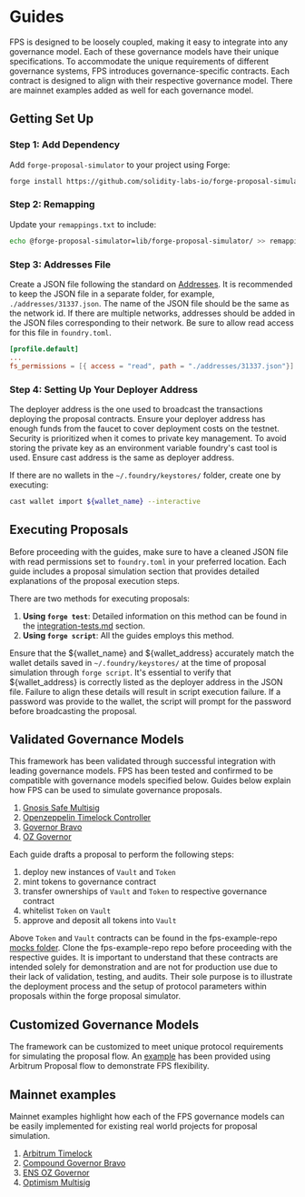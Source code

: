 # Guides

FPS is designed to be loosely coupled, making it easy to integrate into any governance model. Each of these governance models have their unique specifications. To accommodate the unique requirements of different governance systems, FPS introduces governance-specific contracts. Each contract is designed to align with their respective governance model. There are mainnet examples added as well for each governance model.

## Getting Set Up

### Step 1: Add Dependency

Add `forge-proposal-simulator` to your project using Forge:

```sh
forge install https://github.com/solidity-labs-io/forge-proposal-simulator.git
```

### Step 2: Remapping

Update your `remappings.txt` to include:

```sh
echo @forge-proposal-simulator=lib/forge-proposal-simulator/ >> remappings.txt
```

### Step 3: Addresses File

Create a JSON file following the standard on [Addresses](../overview/architecture/addresses.md). It is recommended to keep the JSON file in a separate folder, for example, `./addresses/31337.json`. The name of the JSON file should be the same as the network id. If there are multiple networks, addresses should be added in the JSON files corresponding to their network. Be sure to allow read access for this file in `foundry.toml`.

```toml
[profile.default]
...
fs_permissions = [{ access = "read", path = "./addresses/31337.json"}]
```

### Step 4: Setting Up Your Deployer Address

The deployer address is the one used to broadcast the transactions deploying the proposal contracts. Ensure your deployer address has enough funds from the faucet to cover deployment costs on the testnet. Security is prioritized when it comes to private key management. To avoid storing the private key as an environment variable foundry's cast tool is used. Ensure cast address is the same as deployer address.

If there are no wallets in the `~/.foundry/keystores/` folder, create one by executing:

```sh
cast wallet import ${wallet_name} --interactive
```

## Executing Proposals

Before proceeding with the guides, make sure to have a cleaned JSON file with read permissions set to `foundry.toml` in your preferred location. Each guide includes a proposal simulation section that provides detailed explanations of the proposal execution steps.

There are two methods for executing proposals:

1. **Using `forge test`**: Detailed information on this method can be found in the [integration-tests.md](../testing/integration-tests.md) section.
2. **Using `forge script`**: All the guides employs this method.

Ensure that the ${wallet_name} and ${wallet_address} accurately match the wallet details saved in `~/.foundry/keystores/` at the time of proposal simulation through `forge script`. It's essential to verify that ${wallet_address} is correctly listed as the deployer address in the JSON file. Failure to align these details will result in script execution failure. If a password was provide to the wallet, the script will prompt for the password before broadcasting the proposal.

## Validated Governance Models

This framework has been validated through successful integration with leading governance models. FPS has been tested and confirmed to be compatible with governance models specified below. Guides below explain how FPS can be used to simulate governance proposals.

1. [Gnosis Safe Multisig](./multisig-proposal.md)
2. [Openzeppelin Timelock Controller](./timelock-proposal.md)
3. [Governor Bravo](./governor-bravo-proposal.md)
4. [OZ Governor](./oz-governor-proposal.md)

Each guide drafts a proposal to perform the following steps:

1. deploy new instances of `Vault` and `Token`
2. mint tokens to governance contract
3. transfer ownerships of `Vault` and `Token` to respective governance contract
4. whitelist `Token` on `Vault`
5. approve and deposit all tokens into `Vault`

Above `Token` and `Vault` contracts can be found in the fps-example-repo [mocks folder](https://github.com/solidity-labs-io/fps-example-repo/tree/main/src/mocks/vault). Clone the fps-example-repo repo before proceeding with the respective guides. It is important to understand that these contracts are intended solely for demonstration and are not for production use due to their lack of validation, testing, and audits. Their sole purpose is to illustrate the deployment process and the setup of protocol parameters within proposals within the forge proposal simulator.

## Customized Governance Models

The framework can be customized to meet unique protocol requirements for simulating the proposal flow. An [example](./customizing-proposal.md) has been provided using Arbitrum Proposal flow to demonstrate FPS flexibility.

## Mainnet examples

Mainnet examples highlight how each of the FPS governance models can be easily implemented for existing real world projects for proposal simulation.

1. [Arbitrum Timelock](../mainnet-examples/ArbitrumTimelock.md)
2. [Compound Governor Bravo](../mainnet-examples/CompoundGovernorBravo.md)
3. [ENS OZ Governor](../mainnet-examples/ENSOzGovernor.md)
4. [Optimism Multisig](../mainnet-examples/OptimismMultisig.md)
